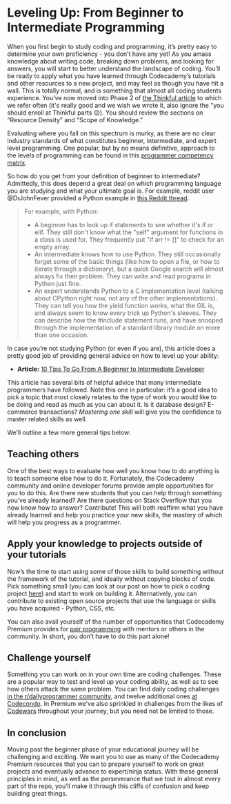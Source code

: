 # Leveling Up: From Beginner to Intermediate Programming

When you first begin to study coding and programming, it’s pretty easy to determine your own proficiency - you don’t have any yet! As you amass knowledge about writing code, breaking down problems, and looking for answers, you will start to better understand the landscape of coding. You’ll be ready to apply what you have learned through Codecademy’s tutorials and other resources to a new project, and may feel as though you have hit a wall. This is totally normal, and is something that almost all coding students experience. You’ve now moved into Phase 2 of [the Thinkful article](https://www.thinkful.com/blog/why-learning-to-code-is-so-damn-hard/) to which we refer often (it's really good and we wish we wrote it, also ignore the "you should enroll at Thinkful parts 😉). You should review the sections on “Resource Density” and “Scope of Knowledge.” 

Evaluating where you fall on this spectrum is murky, as there are no clear industry standards of what constitutes beginner, intermediate, and expert level programming. One popular, but by no means definitive, approach to the levels of programming can be found in this [programmer competency matrix](http://sijinjoseph.com/programmer-competency-matrix/).

So how do you get from your definition of beginner to intermediate? Admittedly, this does depend a great deal on which programming language you are studying and what your ultimate goal is. For example, reddit user @DrJohnFever provided a Python example in [this Reddit thread](https://www.reddit.com/r/learnprogramming/comments/5adn3k/what_is_considered_beginner_intermediate_expert/). 


>For example, with Python:
>* A beginner has to look up if statements to see whether it's if or elif. They still don't know what the "self" argument for functions in a class is used for. They frequently put "if arr != []" to check for an empty array.
>* An intermediate knows how to use Python. They still occasionally forget some of the basic things (like how to open a file, or how to iterate through a dictionary), but a quick Google search will almost always fix their problem. They can write and read programs in Python just fine.
>* An expert understands Python to a C implementation level (talking about CPython right now, not any of the other implementations). They can tell you how the yield function works, what the GIL is, and always seem to know every trick up Python's sleeves. They can describe how the #include statement runs, and have snooped through the implementation of a standard library module on more than one occasion.

In case you’re not studying Python (or even if you are), this article does a pretty good job of providing general advice on how to level up your ability: 

* **Article:** [10 Tips To Go From A Beginner to Intermediate Developer](https://www.techrepublic.com/blog/software-engineer/10-tips-to-go-from-a-beginner-to-an-intermediate-developer/)

This article has several bits of helpful advice that many intermediate programmers have followed. Note this one in particular: it’s a good idea to pick a topic that most closely relates to the type of work you would like to be doing and read as much as you can about it. Is it database design? E-commerce transactions? *Mastering one skill* will give you the confidence to master related skills as well. 

We’ll outline a few more general tips below:

## Teaching others
One of the best ways to evaluate how well you know how to do anything is to teach someone else how to do it. Fortunately, the Codecademy community and online developer forums provide ample opportunities for you to do this. Are there new students that you can help through something you’ve already learned? Are there questions on Stack Overflow that you now know how to answer? Contribute! This will both reaffirm what you have already learned and help you practice your new skills, the mastery of which will help you progress as a programmer. 


## Apply your knowledge to projects outside of your tutorials
Now’s the time to start using some of those skills to build something without the framework of the tutorial, and ideally without copying blocks of code. Pick something small (you can look at our post on how to pick a coding project [here](https://github.com/codecademy-coaches/premium-supplemental-repo/blob/master/getting-a-developer-job/03-picking-a-coding-project.md)) and start to work on building it. Alternatively, you can contribute to existing open source projects that use the language or skills you have acquired - Python, CSS, etc. 

You can also avail yourself of the number of opportunities that Codecademy Premium provides for [pair programming](https://github.com/codecademy-coaches/premium-supplemental-repo/blob/master/group-coding-how-to/pair-programming-guide.md) with mentors or others in the community. In short, you don’t have to do this part alone!

## Challenge yourself
Something you can work on in your own time are coding challenges. These are a popular way to test and level up your coding ability, as well as to see how others attack the same problem. You can find daily coding challenges [in the r/dailyprogrammer community](https://www.reddit.com/r/dailyprogrammer/), and twelve additional ones [at Codecondo](https://codecondo.com/coding-challenges/). In Premium we've also sprinkled in challenges from the likes of [Codewars](https://www.codewars.com/) throughout your journey, but you need not be limited to those.


## In conclusion
Moving past the beginner phase of your educational journey will be challenging and exciting. We want you to use as many of the Codecademy Premium resources that you can to prepare yourself to work on great projects and eventually advance to expert/ninja status. With these general principles in mind, as well as the perseverance that we tout in almost every part of the repo, you’ll make it through this cliffs of confusion and keep building great things.







 
